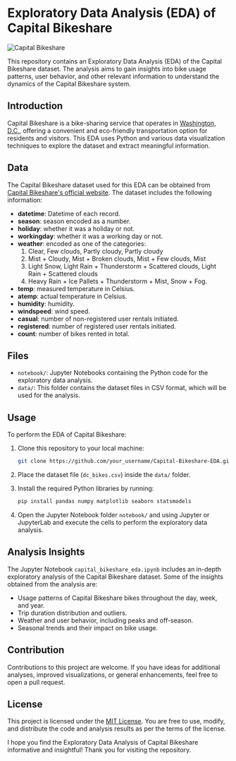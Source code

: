 # Exploratory Data Analysis (EDA) of Capital Bikeshare

![Capital Bikeshare](capital_bikeshare.jpg)

This repository contains an Exploratory Data Analysis (EDA) of the Capital Bikeshare dataset. The analysis aims to gain insights into bike usage patterns, user behavior, and other relevant information to understand the dynamics of the Capital Bikeshare system.

## Introduction

Capital Bikeshare is a bike-sharing service that operates in [Washington, D.C.](https://www.capitalbikeshare.com/), offering a convenient and eco-friendly transportation option for residents and visitors. This EDA uses Python and various data visualization techniques to explore the dataset and extract meaningful information.

## Data

The Capital Bikeshare dataset used for this EDA can be obtained from [Capital Bikeshare's official website](https://www.capitalbikeshare.com/system-data). The dataset includes the following information:

- **datetime**: Datetime of each record.
- **season**: season encoded as a number.
- **holiday**: whether it was a holiday or not.
- **workingday**: whether it was a working day or not.
- **weather**: encoded as one of the categories:
    1. Clear, Few clouds, Partly cloudy, Partly cloudy
    2. Mist + Cloudy, Mist + Broken clouds, Mist + Few clouds, Mist
    3. Light Snow, Light Rain + Thunderstorm + Scattered clouds, Light Rain + Scattered clouds
    4. Heavy Rain + Ice Pallets + Thunderstorm + Mist, Snow + Fog.
- **temp**: measured temperature in Celsius.
- **atemp**: actual temperature in Celsius.
- **humidity**: humidity.
- **windspeed**: wind speed.
- **casual**: number of non-registered user rentals initiated.
- **registered**: number of registered user rentals initiated.
- **count**: number of bikes rented in total.
  
## Files

- `notebook/`: Jupyter Notebooks containing the Python code for the exploratory data analysis.
- `data/`: This folder contains the dataset files in CSV format, which will be used for the analysis.

## Usage

To perform the EDA of Capital Bikeshare:

1. Clone this repository to your local machine:

   ```bash
   git clone https://github.com/your_username/Capital-Bikeshare-EDA.git
   ```

2. Place the dataset file (`dc_bikes.csv`) inside the `data/` folder.

3. Install the required Python libraries by running:

   ```bash
   pip install pandas numpy matplotlib seaborn statsmodels
   ```

4. Open the Jupyter Notebook folder `notebook/` and using Jupyter or JupyterLab and execute the cells to perform the exploratory data analysis.

## Analysis Insights

The Jupyter Notebook `capital_bikeshare_eda.ipynb` includes an in-depth exploratory analysis of the Capital Bikeshare dataset. Some of the insights obtained from the analysis are:

- Usage patterns of Capital Bikeshare bikes throughout the day, week, and year.
- Trip duration distribution and outliers.
- Weather and user behavior, including peaks and off-season.
- Seasonal trends and their impact on bike usage.

## Contribution

Contributions to this project are welcome. If you have ideas for additional analyses, improved visualizations, or general enhancements, feel free to open a pull request.

## License

This project is licensed under the [MIT License](LICENSE). You are free to use, modify, and distribute the code and analysis results as per the terms of the license.


I hope you find the Exploratory Data Analysis of Capital Bikeshare informative and insightful! Thank you for visiting the repository.
